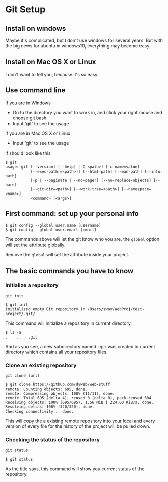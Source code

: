 # Git Setup

## Install on windows

Maybe it's complicated, but I don't use windows for several years. But with the big news for ubuntu in windows10, everything may become easy.

## Install on Mac OS X or Linux

I don't want to tell you, because it's so easy.

## Use command line

If you are in Windows

- Go to the directory you want to work in, and click your right mouse and choose git bash.
- Input 'git' to see the usage

if you are in Mac OS X or Linux
- Input 'git' to see the usage

if should look like this 

```
$ git
usage: git [--version] [--help] [-C <path>] [-c name=value]
           [--exec-path[=<path>]] [--html-path] [--man-path] [--info-path]
           [-p | --paginate | --no-pager] [--no-replace-objects] [--bare]
           [--git-dir=<path>] [--work-tree=<path>] [--namespace=<name>]
           <command> [<args>]
```

## First command: set up your personal info

```
$ git config --global user.name [username]
$ git config --global user.email [email]
```

The commands above will let the git know who you are. the  ``global``  option will set the attribute globally.

Remove the ``global`` will set the attribute inside your project.

## The basic commands you have to know

### Initialize a repository
``git init``
```
$ git init
Initialized empty Git repository in /Users/sway/WebProj/test-project/.git/
```

This command will initialize a repository in current directory.
```
$ ls -a
.    ..   .git
```
 And as you see, a new subdirectory named ``.git`` was created in current directory which contains all your repository files.

### Clone an existing repository

``git clone [url]``

```
$ git clone https://github.com/dyweb/web-stuff
remote: Counting objects: 695, done.
remote: Compressing objects: 100% (11/11), done.
remote: Total 695 (delta 4), reused 0 (delta 0), pack-reused 684
Receiving objects: 100% (695/695), 1.56 MiB | 224.00 KiB/s, done.
Resolving deltas: 100% (320/320), done.
Checking connectivity... done.
```

This will copy the a existing remote repository into your local and every version of every file for the history of the project will be pulled down.

### Checking the status of the repository

``git status``

```
$ git status

```
As the title says, this command will show you current status of the repository.



